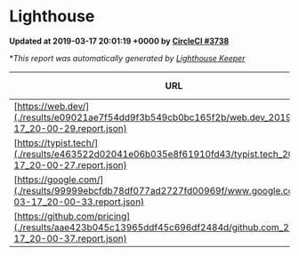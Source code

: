 
# Lighthouse

**Updated at 2019-03-17 20:01:19 +0000 by [CircleCI #3738](https://circleci.com/gh/ItinerisLtd/lighthouse-keeper-example/3738)**

**This report was automatically generated by [Lighthouse Keeper](https://github.com/itinerisltd/lighthouse-keeper)*

| URL | Performance | Accessibility | Best Practices | SEO | PWA | Updated At |
| --- | --- | --- | --- | --- | --- | --- |
| [https://web.dev/](./results/e09021ae7f54dd9f3b549cb0bc165f2b/web.dev_2019-03-17_20-00-29.report.json) | 0.9 | 0.93 | 1 | 0.87 | 1 | 2019-03-17T20:00:29.663Z |
| [https://typist.tech/](./results/e463522d02041e06b035e8f61910fd43/typist.tech_2019-03-17_20-00-27.report.json) | 1 |  |  |  |  | 2019-03-17T20:00:27.683Z |
| [https://google.com/](./results/99999ebcfdb78df077ad2727fd00969f/www.google.com_2019-03-17_20-00-33.report.json) | 0.94 | 0.71 | 0.93 | 0.8 | 0.58 | 2019-03-17T20:00:33.122Z |
| [https://github.com/pricing](./results/aae423b045c13965ddf45c696df2484d/github.com_2019-03-17_20-00-37.report.json) | 0.85 | 0.89 | 0.93 | 0.9 | 0.58 | 2019-03-17T20:00:37.132Z |
